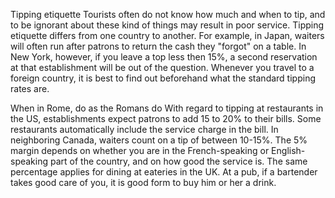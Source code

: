 Tipping etiquette
   Tourists often do not know how much and when to tip, and to be ignorant about these kind of things may result in poor service.
   Tipping etiquette differs from one country to another. For example, in Japan, waiters will often run after patrons to return the cash they "forgot" on a table. In New York, however, if you leave a top less then 15%, a second reservation at that establishment will be out of the question. Whenever you travel to a foreign country, it is best to find out beforehand what the standard tipping rates are.
   
When in Rome, do as the Romans do
  With regard to tipping at restaurants in the US, establishments expect patrons to add 15 to 20% to their bills. Some restaurants automatically include the service charge in the bill.
  In neighboring Canada, waiters count on a tip of between 10-15%. The 5% margin depends on whether you are in the French-speaking or English-speaking part of the country, and on how good the service is.
  The same percentage applies for dining at eateries in the UK. At a pub, if a bartender takes good care of you, it is good form to buy him or her a drink.

